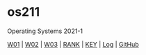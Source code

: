 # os211
Operating Systems 2021-1

[W01](W01/) |
[W02](W02/) |
[W03](W03/) |
[RANK](TXT/myrank.txt) |
[KEY](TXT/mypubkey.txt) |
[Log](TXT/mylog.txt) |
[GitHub](https://github.com/Andre-71/os211)
